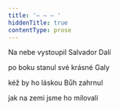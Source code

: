 ```yaml
---
title: '– – – '
hiddenTitle: true
contentType: prose
---
```


Na nebe vystoupil Salvador Dalí

po boku stanul své krásné Galy

kéž by ho láskou Bůh zahrnul

jak na zemi jsme ho milovali
